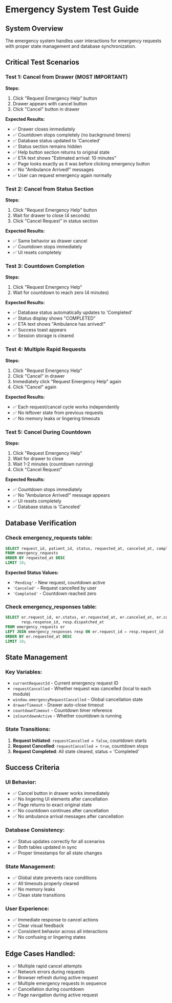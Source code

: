 # Emergency System Test Guide

## System Overview

The emergency system handles user interactions for emergency requests with proper state management and database synchronization.

## Critical Test Scenarios

### Test 1: Cancel from Drawer (MOST IMPORTANT)

**Steps:**

1. Click "Request Emergency Help" button
2. Drawer appears with cancel button
3. Click "Cancel" button in drawer

**Expected Results:**

- ✅ Drawer closes immediately
- ✅ Countdown stops completely (no background timers)
- ✅ Database status updated to 'Canceled'
- ✅ Status section remains hidden
- ✅ Help button section returns to original state
- ✅ ETA text shows "Estimated arrival: 10 minutes"
- ✅ Page looks exactly as it was before clicking emergency button
- ✅ No "Ambulance Arrived!" messages
- ✅ User can request emergency again normally

### Test 2: Cancel from Status Section

**Steps:**

1. Click "Request Emergency Help" button
2. Wait for drawer to close (4 seconds)
3. Click "Cancel Request" in status section

**Expected Results:**

- ✅ Same behavior as drawer cancel
- ✅ Countdown stops immediately
- ✅ UI resets completely

### Test 3: Countdown Completion

**Steps:**

1. Click "Request Emergency Help"
2. Wait for countdown to reach zero (4 minutes)

**Expected Results:**

- ✅ Database status automatically updates to 'Completed'
- ✅ Status display shows "COMPLETED"
- ✅ ETA text shows "Ambulance has arrived!"
- ✅ Success toast appears
- ✅ Session storage is cleared

### Test 4: Multiple Rapid Requests

**Steps:**

1. Click "Request Emergency Help"
2. Click "Cancel" in drawer
3. Immediately click "Request Emergency Help" again
4. Click "Cancel" again

**Expected Results:**

- ✅ Each request/cancel cycle works independently
- ✅ No leftover state from previous requests
- ✅ No memory leaks or lingering timeouts

### Test 5: Cancel During Countdown

**Steps:**

1. Click "Request Emergency Help"
2. Wait for drawer to close
3. Wait 1-2 minutes (countdown running)
4. Click "Cancel Request"

**Expected Results:**

- ✅ Countdown stops immediately
- ✅ No "Ambulance Arrived!" message appears
- ✅ UI resets completely
- ✅ Database status is 'Canceled'

## Database Verification

### Check emergency_requests table:

```sql
SELECT request_id, patient_id, status, requested_at, canceled_at, completed_at
FROM emergency_requests
ORDER BY requested_at DESC
LIMIT 10;
```

**Expected Status Values:**

- `'Pending'` - New request, countdown active
- `'Canceled'` - Request cancelled by user
- `'Completed'` - Countdown reached zero

### Check emergency_responses table:

```sql
SELECT er.request_id, er.status, er.requested_at, er.canceled_at, er.completed_at,
       resp.response_id, resp.dispatched_at
FROM emergency_requests er
LEFT JOIN emergency_responses resp ON er.request_id = resp.request_id
ORDER BY er.requested_at DESC
LIMIT 10;
```

## State Management

### Key Variables:

- `currentRequestId` - Current emergency request ID
- `requestCancelled` - Whether request was cancelled (local to each module)
- `window.emergencyRequestCancelled` - Global cancellation state
- `drawerTimeout` - Drawer auto-close timeout
- `countdownTimeout` - Countdown timer reference
- `isCountdownActive` - Whether countdown is running

### State Transitions:

1. **Request Initiated**: `requestCancelled = false`, countdown starts
2. **Request Cancelled**: `requestCancelled = true`, countdown stops
3. **Request Completed**: All state cleared, status = 'Completed'

## Success Criteria

### UI Behavior:

- ✅ Cancel button in drawer works immediately
- ✅ No lingering UI elements after cancellation
- ✅ Page returns to exact original state
- ✅ No countdown continues after cancellation
- ✅ No ambulance arrival messages after cancellation

### Database Consistency:

- ✅ Status updates correctly for all scenarios
- ✅ Both tables updated in sync
- ✅ Proper timestamps for all state changes

### State Management:

- ✅ Global state prevents race conditions
- ✅ All timeouts properly cleared
- ✅ No memory leaks
- ✅ Clean state transitions

### User Experience:

- ✅ Immediate response to cancel actions
- ✅ Clear visual feedback
- ✅ Consistent behavior across all interactions
- ✅ No confusing or lingering states

## Edge Cases Handled:

- ✅ Multiple rapid cancel attempts
- ✅ Network errors during requests
- ✅ Browser refresh during active request
- ✅ Multiple emergency requests in sequence
- ✅ Cancellation during countdown
- ✅ Page navigation during active request
